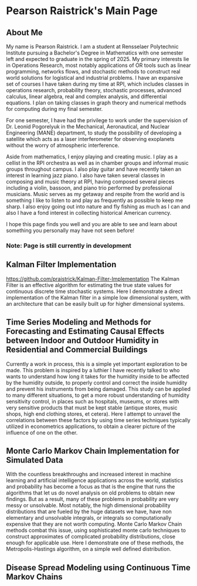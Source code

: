# Pearson Raistrick's Main Page 

## About Me
My name is Pearson Raistrick. I am a student at Rensselaer Polytechnic Institute pursuing a Bachelor's Degree in Mathematics with one semester left and expected to graduate in the spring of 2025. My primary interests lie in Operations Research, most notably applications of OR tools such as linear programming, networks flows, and stochastic methods to construct real world solutions for logistical and industrial problems. I have an expansive set of courses I have taken during my time at RPI, which includes classes in operations research, probability theory, stochastic processes, advanced calculus, linear algebra, real and complex analysis, and differential equations. I plan on taking classes in graph theory and numerical methods for computing during my final semester.  

For one semester, I have had the privilege to work under the supervision of Dr. Leonid Pogorelyuk in the Mechanical, Aeronautical, and Nuclear Engineering (MANE) department, to study the possibility of developing a satellite which acts as a laser interferometer for observing exoplanets without the worry of atmospheric interference. 

Aside from mathematics, I enjoy playing and creating music. I play as a cellist in the RPI orchestra as well as in chamber groups and informal music groups throughout campus. I also play guitar and have recently taken an interest in learning jazz piano. I also have taken several classes in composing and music theory at RPI, having composed several pieces including a violin, bassoon, and piano trio performed by professional musicians. Music serves as my getaway and respite from the world and is something I like to listen to and play as frequently as possible to keep me sharp. I also enjoy going out into nature and fly fishing as much as I can and also I have a fond interest in collecting historical American currency. 

I hope this page finds you well and you are able to see and learn about something you personally may have not seen before!


### Note: Page is still currently in development


## Kalman Filter Implementation
https://github.com/praistrick/Kalman-Filter-Implementation
The Kalman Filter is an effective algorithm for estimating the true state values for continuous discrete time stochastic systems. Here I demonstrate a direct implementation of the Kalman filter in a simple low dimensional system, with an architecture that can be easily built up for higher dimensional systems.

## Time Series Modeling and Methods for Forecasting and Estimating Causal Effects between Indoor and Outdoor Humidity in Residential and Commercial Buildings

Currently a work in process, this is a simple yet important exploration to be made. This problem is inspired by a luthier I have recently talked to who wants to understand how long it takes for the humidity inside to be affected by the humidity outside, to properly control and correct the inside humidity and prevent his instruments from being damaged. This study can be applied to many different situations, to get a more robust understanding of humidity sensitivity control, in places such as hospitals, museums, or stores with very sensitive products that must be kept stable (antique stores, music shops, high end clothing stores, et cetera). Here I attempt to unravel the correlations between these factors by using time series techniques typically utilized in econometrics applications, to obtain a clearer picture of the influence of one on the other. 

## Monte Carlo Markov Chain Implementation for Simulated Data 

With the countless breakthroughs and increased interest in machine learning and artificial intelligence applications across the world, statistics and probability has become a focus as that is the engine that runs the algorithms that let us do novel analysis on old problems to obtain new findings. But as a result, many of these problems in probability are very messy or unsolvable. Most notably, the high dimensional probability distributions that are fueled by the huge datasets we have, have non elementary and unsolvable integrals, or integrals so computationally expensive that they are not worth computing. Monte Carlo Markov Chain methods combat this issue, using sophisticated monte carlo techniques to construct approximates of complicated probability distributions, close enough for applicable use. Here I demonstrate one of these methods, the Metropolis-Hastings algorithm, on a simple well defined distribution. 


## Disease Spread Modeling using Continuous Time Markov Chains
